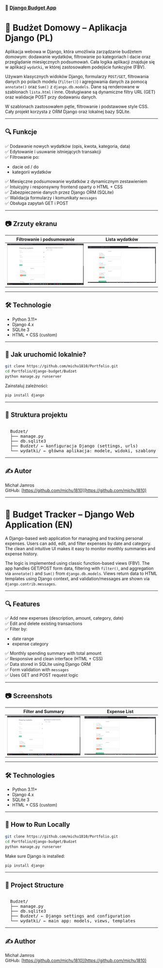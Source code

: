 ### 💸 [Django Budget App](./Budzet)

# 💸 Budżet Domowy – Aplikacja Django (PL)

Aplikacja webowa w Django, która umożliwia zarządzanie budżetem domowym: dodawanie wydatków, filtrowanie po kategoriach i dacie oraz przeglądanie miesięcznych podsumowań. Cała logika aplikacji znajduje się w aplikacji `wydatki`, w której zastosowałem podejście funkcyjne (FBV).

Używam klasycznych widoków Django, formularzy `POST/GET`, filtrowania danych po polach modelu (`filter()`) i agregowania danych za pomocą `annotate()` oraz `Sum()` z `django.db.models`. Dane są renderowane w szablonach `lista.html` i inne. Obsługiwane są dynamiczne filtry URL (GET) oraz walidacje POST przy dodawaniu danych.

W szablonach zastosowałem pętle, filtrowanie i podstawowe style CSS. Cały projekt korzysta z ORM Django oraz lokalnej bazy SQLite.

---

## 🔍 Funkcje

✅ Dodawanie nowych wydatków (opis, kwota, kategoria, data)  
✅ Edytowanie i usuwanie istniejących transakcji  
✅ Filtrowanie po:
- dacie od / do  
- kategorii wydatków

✅ Miesięczne podsumowanie wydatków z dynamicznym zestawieniem  
✅ Intuicyjny i responsywny frontend oparty o HTML + CSS  
✅ Zabezpieczenie danych przez Django ORM (SQLite)  
✅ Walidacja formularzy i komunikaty `messages`  
✅ Obsługa zapytań GET i POST

---

## 📷 Zrzuty ekranu

| Filtrowanie i podsumowanie | Lista wydatków |
|----------------------------|----------------|
| ![](screens/screen1.png) | ![](screens/screen2.png) |

---

## 🛠️ Technologie

- Python 3.11+
- Django 4.x
- SQLite 3
- HTML + CSS (custom)

---

## 🚀 Jak uruchomić lokalnie?

```bash
git clone https://github.com/michu1810/Portfolio.git
cd Portfolio/django-budget/Budzet
python manage.py runserver
```

Zainstaluj zależności:

```bash
pip install django
```

---

## 📁 Struktura projektu

<pre> 
  Budzet/ 
  ├── manage.py 
  ├── db.sqlite3 
  ├── Budzet/ ← konfiguracja Django (settings, urls) 
  └── wydatki/ ← główna aplikacja: modele, widoki, szablony 
</pre>

---

## ✍️ Autor

Michał Jamros  
GitHub: [https://github.com/michu1810](https://github.com/michu1810)

---

# 💸 Budget Tracker – Django Web Application (EN)

A Django-based web application for managing and tracking personal expenses. Users can add, edit, and filter expenses by date and category. The clean and intuitive UI makes it easy to monitor monthly summaries and expense history.

The logic is implemented using classic function-based views (FBV). The app handles GET/POST form data, filtering with `filter()`, and aggregation via `annotate()` and `Sum()` from `django.db.models`. Views return data to HTML templates using Django context, and validation/messages are shown via `django.contrib.messages`.

---

## 🔍 Features

✅ Add new expenses (description, amount, category, date)  
✅ Edit and delete existing transactions  
✅ Filter by:
- date range  
- expense category

✅ Monthly spending summary with total amount  
✅ Responsive and clean interface (HTML + CSS)  
✅ Data stored in SQLite using Django ORM  
✅ Form validation with `messages`  
✅ Uses GET and POST request logic

---

## 📷 Screenshots

| Filter and Summary | Expense List |
|--------------------|--------------|
| ![](screens/screen1.png) | ![](screens/screen2.png) |

---

## 🛠️ Technologies

- Python 3.11+
- Django 4.x
- SQLite 3
- HTML + CSS (custom)

---

## 🚀 How to Run Locally

```bash
git clone https://github.com/michu1810/Portfolio.git
cd Portfolio/django-budget/Budzet
python manage.py runserver
```

Make sure Django is installed:

```bash
pip install django
```

---

## 📁 Project Structure

<pre> 
  Budzet/ 
  ├── manage.py 
  ├── db.sqlite3 
  ├── Budzet/ ← Django settings and configuration 
  └── wydatki/ ← main app: models, views, templates
</pre>

---

## ✍️ Author

Michał Jamros  
GitHub: [https://github.com/michu1810](https://github.com/michu1810)




